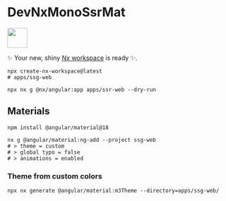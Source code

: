 # DevNxMonoSsrMat

<a alt="Nx logo" href="https://nx.dev" target="_blank" rel="noreferrer"><img src="https://raw.githubusercontent.com/nrwl/nx/master/images/nx-logo.png" width="45"></a>

✨ Your new, shiny [Nx workspace](https://nx.dev) is ready ✨.

```shell
npx create-nx-workspace@latest
# apps/ssg-web

npx nx g @nx/angular:app apps/ssr-web --dry-run

```

## Materials
```shell
npm install @angular/material@18

nx g @angular/material:ng-add --project ssg-web
# > theme = custom
# > global typo = false
# > animations = enabled

```

### Theme from custom colors
```shell
npx nx generate @angular/material:m3Theme --directory=apps/ssg-web/

```